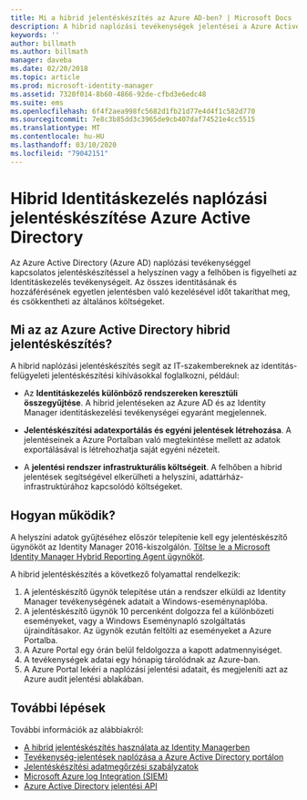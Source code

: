 ```yaml
---
title: Mi a hibrid jelentéskészítés az Azure AD-ben? | Microsoft Docs
description: A hibrid naplózási tevékenységek jelentései a Azure Active Directory lehetővé teszi a naplózott események megtekintését mind a felhőben, mind a helyszínen.
keywords: ''
author: billmath
ms.author: billmath
manager: daveba
ms.date: 02/20/2018
ms.topic: article
ms.prod: microsoft-identity-manager
ms.assetid: 7320f014-8b60-4866-92de-cfbd3e6edc48
ms.suite: ems
ms.openlocfilehash: 6f4f2aea998fc5682d1fb21d77e4d4f1c582d770
ms.sourcegitcommit: 7e8c3b85dd3c3965de9cb407daf74521e4cc5515
ms.translationtype: MT
ms.contentlocale: hu-HU
ms.lasthandoff: 03/10/2020
ms.locfileid: "79042151"
---
```

# <a name="hybrid-identity-management-audit-reporting-in-azure-active-directory"></a>Hibrid Identitáskezelés naplózási jelentéskészítése Azure Active Directory
Az Azure Active Directory (Azure AD) naplózási tevékenységgel kapcsolatos jelentéskészítéssel a helyszínen vagy a felhőben is figyelheti az Identitáskezelés tevékenységeit. Az összes identitásának és hozzáférésének egyetlen jelentésben való kezelésével időt takaríthat meg, és csökkentheti az általános költségeket.

## <a name="what-is-azure-active-directory-hybrid-reporting"></a>Mi az az Azure Active Directory hibrid jelentéskészítés?
A hibrid naplózási jelentéskészítés segít az IT-szakembereknek az identitás-felügyeleti jelentéskészítési kihívásokkal foglalkozni, például:

* Az **Identitáskezelés különböző rendszereken keresztüli összegyűjtése**. A hibrid jelentéseken az Azure AD és az Identity Manager identitáskezelési tevékenységei egyaránt megjelennek.

* **Jelentéskészítési adatexportálás és egyéni jelentések létrehozása**. A jelentéseinek a Azure Portalban való megtekintése mellett az adatok exportálásával is létrehozhatja saját egyéni nézeteit.

* A **jelentési rendszer infrastrukturális költségeit**. A felhőben a hibrid jelentések segítségével elkerülheti a helyszíni, adattárház-infrastruktúrához kapcsolódó költségeket.

## <a name="how-does-it-work"></a>Hogyan működik?

A helyszíni adatok gyűjtéséhez először telepítenie kell egy jelentéskészítő ügynököt az Identity Manager 2016-kiszolgálón. [Töltse le a Microsoft Identity Manager Hybrid Reporting Agent ügynököt](https://www.microsoft.com/download/details.aspx?id=55112).

A hibrid jelentéskészítés a következő folyamattal rendelkezik:
1. A jelentéskészítő ügynök telepítése után a rendszer elküldi az Identity Manager tevékenységének adatait a Windows-eseménynaplóba.
2. A jelentéskészítő ügynök 10 percenként dolgozza fel a különbözeti eseményeket, vagy a Windows Eseménynapló szolgáltatás újraindításakor. Az ügynök ezután feltölti az eseményeket a Azure Portalba.
3. A Azure Portal egy órán belül feldolgozza a kapott adatmennyiséget.
4. A tevékenységek adatai egy hónapig tárolódnak az Azure-ban.
5. A Azure Portal lekéri a naplózási jelentési adatait, és megjeleníti azt az Azure audit jelentési ablakában.

## <a name="next-steps"></a>További lépések
További információk az alábbiakról:
- [A hibrid jelentéskészítés használata az Identity Managerben](working-with-identity-manager-hybrid-reporting.md)
- [Tevékenység-jelentések naplózása a Azure Active Directory portálon](https://docs.microsoft.com/azure/active-directory/active-directory-reporting-activity-audit-logs)
- [Jelentéskészítési adatmegőrzési szabályzatok](https://docs.microsoft.com/azure/active-directory/active-directory-reporting-retention)
- [Microsoft Azure log Integration (SIEM)](https://docs.microsoft.com/azure/security/security-azure-log-integration-overview)
- [Azure Active Directory jelentési API](https://docs.microsoft.com/azure/active-directory/active-directory-reporting-api-getting-started)
